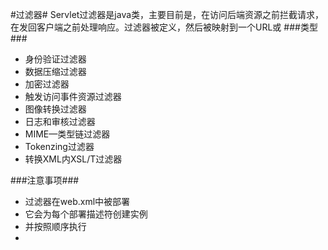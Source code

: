 #过滤器#
Servlet过滤器是java类，主要目前是，在访问后端资源之前拦截请求，在发回客户端之前处理响应。过滤器被定义，然后被映射到一个URL或
###类型###
- 身份验证过滤器
- 数据压缩过滤器
- 加密过滤器
- 触发访问事件资源过滤器
- 图像转换过滤器
- 日志和审核过滤器
- MIME—类型链过滤器
- Tokenzing过滤器
- 转换XML内XSL/T过滤器

###注意事项###
- 过滤器在web.xml中被部署
- 它会为每个部署描述符创建实例
- 并按照顺序执行
- 
